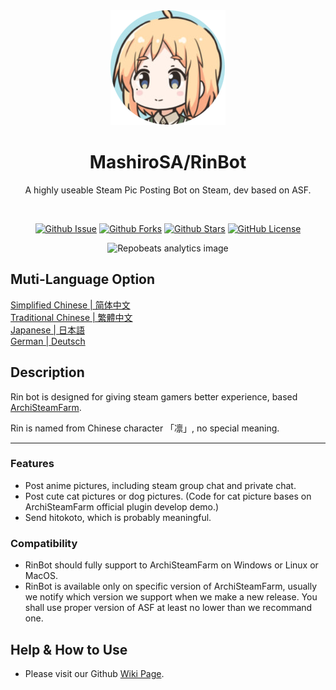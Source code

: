 <div align="center">
  <img src="https://raw.githubusercontent.com/MashiroSA/rin-asf-bot/master/assets/logo.png">
  <h1>MashiroSA/RinBot</h1>
  <p>A highly useable Steam Pic Posting Bot on Steam, dev based on ASF.</p>
</div>

<br>

<p align="center">
  <a href="https://github.com/mashirosa/rin-asf-bot/issues"><img src="https://img.shields.io/github/issues/mashirosa/rin-asf-bot" alt="Github Issue"></a>
  <a href="https://github.com/mashirosa/rin-asf-bot/fork"><img src="https://img.shields.io/github/forks/mashirosa/rin-asf-bot" alt="Github Forks"></a>
  <a href="https://github.com/mashirosa/rin-asf-bot"><img src="https://img.shields.io/github/stars/mashirosa/rin-asf-bot" alt="Github Stars"></a>
  <a href="https://github.com/mashirosa/rin-asf-bot/blob/master/LICENSE"><img src="https://img.shields.io/github/license/mashirosa/rin-asf-bot" alt="GitHub License"></a>
</p>

<p align="center">
  <img src="https://repobeats.axiom.co/api/embed/10309d9ebe0dad4128646852628802e7dfe79ea3.svg" alt="Repobeats analytics image">
</p>

## Muti-Language Option
[Simplified Chinese | 简体中文](./docs/README_zhs.md)  
[Traditional Chinese | 繁體中文](./docs/README_zht.md)  
[Japanese | 日本語](./docs/README_ja.md)  
[German | Deutsch](./docs/README_de.md)  

## Description
Rin bot is designed for giving steam gamers better experience, based [ArchiSteamFarm](https://github.com/JustArchiNET/ArchiSteamFarm).

Rin is named from Chinese character 「凛」, no special meaning.

---

### Features
- Post anime pictures, including steam group chat and private chat.
- Post cute cat pictures or dog pictures. (Code for cat picture bases on ArchiSteamFarm official plugin develop demo.)
- Send hitokoto, which is probably meaningful.

### Compatibility
- RinBot should fully support to ArchiSteamFarm on Windows or Linux or MacOS.
- RinBot is available only on specific version of ArchiSteamFarm, usually we notify which version we support when we make a new release. You shall use proper version of ASF at least no lower than we recommand one.

## Help & How to Use
- Please visit our Github [Wiki Page](https://github.com/mashirosa/rin-asf-bot/wiki).
